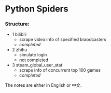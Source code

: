 # Python Spiders
### Structure:
- 1 bilibili
  - scrape video info of specified braodcasters
  - *completed*
- 2 zhihu
  - simulate login 
  - not completed
- 3 steam_global_user_stat
  - scrape info of concurrent top 100 games
  - *completed*
  
The notes are either in English or 中文. 
